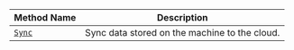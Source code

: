 <!-- prettier-ignore -->
Method Name | Description |
----------- | ----------- |
| [`Sync`](/services/data/#sync) | Sync data stored on the machine to the cloud. |
